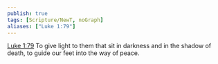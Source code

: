 ```yaml
---
publish: true
tags: [Scripture/NewT, noGraph]
aliases: ["Luke 1:79"]
---
```

[Luke 1:79](https://churchofjesuschrist.org/study/scriptures/nt/luke/1?lang=eng&id=p79#p79) To give light to them that sit in darkness and in the shadow of death, to guide our feet into the way of peace.
